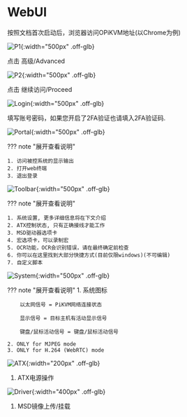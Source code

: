 # WebUI

按照文档首次启动后，浏览器访问OPiKVM地址(以Chrome为例)

![P1](img/webui/Page1.jpg){:width="500px" .off-glb}

点击 高级/Advanced

![P2](img/webui/Page2.jpg){:width="500px" .off-glb}

点击 继续访问/Proceed

![Login](img/webui/Login.jpg){:width="500px" .off-glb}

填写账号密码，如果您开启了2FA验证也请填入2FA验证码.

![Portal](img/webui/Portal.jpg){:width="500px" .off-glb}

??? note "展开查看说明"

    1. 访问被控系统的显示输出
    2. 打开web终端
    3. 退出登录

![Toolbar](img/webui/Toolbar.jpg){:width="500px" .off-glb}

??? note "展开查看说明"

    1. 系统设置, 更多详细信息将在下文介绍
    2. ATX控制状态, 只有正确接线才能工作
    3. MSD驱动器选项卡
    4. 宏选项卡，可以录制宏
    5. OCR功能，OCR会识别错误，请在最终确定前检查
    6. 你可以在这里找到大部分快捷方式(目前仅限windows)(不可编辑)
    7. 自定义脚本

![System](img/webui/System.jpg){:width="500px" .off-glb}

??? note "展开查看说明"
    1. 系统图标

        以太网信号 = PiKVM网络连接状态

        显示信号 = 目标主机有活动显示信号

        键盘/鼠标活动信号 = 键盘/鼠标活动信号

    2. ONLY for MJPEG mode
    3. ONLY for H.264 (WebRTC) mode

![ATX](img/webui/ATX.jpg){:width="200px" .off-glb}

1. ATX电源操作

![Driver](img/webui/Driver.jpg){:width="400px" .off-glb}

1. MSD镜像上传/挂载

<!-- <img src="Macro.jpg" width="400" />

1. Please read and understand this section
2. This is where you can upload or Download your scripts

<img src="Text.jpg" width="400" />

!!! note
    This is not like VNC/AnyDesk/TeamViewer as these are software solutions, this is a hardware solution therefor cannot change the behavior of the target system.
    This does not act like a clipboard

1. This will allow you to paste text to the target system - Be mindful whats being pasted to the target and how
2. This will allow you to ONLY copy text from the target - Be mindful that OCR will do its best to recognize text but may fail at it

<img src="Shortcuts.jpg" width="400" />

1. This is an expanded view and shows the shortcuts for mostly Windows -->
